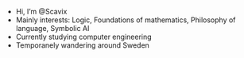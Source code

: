 - Hi, I’m @Scavix
- Mainly interests: Logic, Foundations of mathematics, Philosophy of language, Symbolic AI
- Currently studying computer engineering 
- Temporanely wandering around Sweden

<!---
Scavix/Scavix is a ✨ special ✨ repository because its `README.md` (this file) appears on your GitHub profile.
You can click the Preview link to take a look at your changes.
--->
